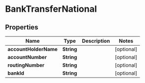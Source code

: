 # BankTransferNational

## Properties
Name | Type | Description | Notes
------------ | ------------- | ------------- | -------------
**accountHolderName** | **String** |  |  [optional]
**accountNumber** | **String** |  |  [optional]
**routingNumber** | **String** |  |  [optional]
**bankId** | **String** |  |  [optional]
